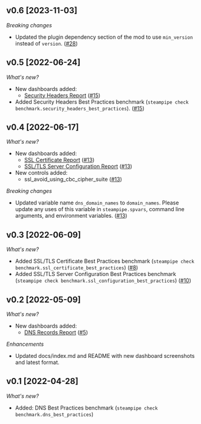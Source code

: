 ## v0.6 [2023-11-03]

_Breaking changes_

- Updated the plugin dependency section of the mod to use `min_version` instead of `version`. ([#28](https://github.com/turbot/steampipe-mod-net-insights/pull/28))

## v0.5 [2022-06-24]

_What's new?_

- New dashboards added:
  - [Security Headers Report](https://hub.steampipe.io/mods/turbot/net_insights/dashboards/dashboard.security_headers_report) ([#15](https://github.com/turbot/steampipe-mod-net-insights/pull/15))
- Added Security Headers Best Practices benchmark (`steampipe check benchmark.security_headers_best_practices`). ([#15](https://github.com/turbot/steampipe-mod-net-insights/pull/15))

## v0.4 [2022-06-17]

_What's new?_

- New dashboards added:
  - [SSL Certificate Report](https://hub.steampipe.io/mods/turbot/net_insights/dashboards/dashboard.ssl_certificate_report) ([#13](https://github.com/turbot/steampipe-mod-net-insights/pull/13))
  - [SSL/TLS Server Configuration Report](https://hub.steampipe.io/mods/turbot/net_insights/dashboards/dashboard.ssl_configuration_report) ([#13](https://github.com/turbot/steampipe-mod-net-insights/pull/13))
- New controls added:
  - ssl_avoid_using_cbc_cipher_suite ([#13](https://github.com/turbot/steampipe-mod-net-insights/pull/13))

_Breaking changes_

- Updated variable name `dns_domain_names` to `domain_names`. Please update any uses of this variable in `steampipe.spvars`, command line arguments, and environment variables. ([#13](https://github.com/turbot/steampipe-mod-net-insights/pull/13))

## v0.3 [2022-06-09]

_What's new?_

- Added SSL/TLS Certificate Best Practices benchmark (`steampipe check benchmark.ssl_certificate_best_practices`) ([#8](https://github.com/turbot/steampipe-mod-net-insights/pull/8))
- Added SSL/TLS Server Configuration Best Practices benchmark (`steampipe check benchmark.ssl_configuration_best_practices`) ([#10](https://github.com/turbot/steampipe-mod-net-insights/pull/10))

## v0.2 [2022-05-09]

_What's new?_

- New dashboards added:
  - [DNS Records Report](https://hub.steampipe.io/mods/turbot/net_insights/dashboards/dashboard.dns_records_report) ([#5](https://github.com/turbot/steampipe-mod-net-insights/pull/5))

_Enhancements_

- Updated docs/index.md and README with new dashboard screenshots and latest format.

## v0.1 [2022-04-28]

_What's new?_

- Added: DNS Best Practices benchmark (`steampipe check benchmark.dns_best_practices`)
